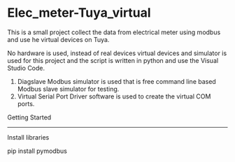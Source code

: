 # Elec_meter-Tuya_virtual

This is a small project collect the data from electrical meter using modbus and use he virtual devices on Tuya. 

No hardware is used, instead of real devices virtual devices and simulator is used for this project and the script is written in python and use the Visual Studio Code.

1. Diagslave Modbus simulator is used that is free command line based Modbus slave simulator for testing.
2. Virtual Serial Port Driver software is used to create the virtual COM ports.

Getting Started

-------------------------------------------------------------------------------------------------------------------------------------------------------

Install libraries

pip install pymodbus
